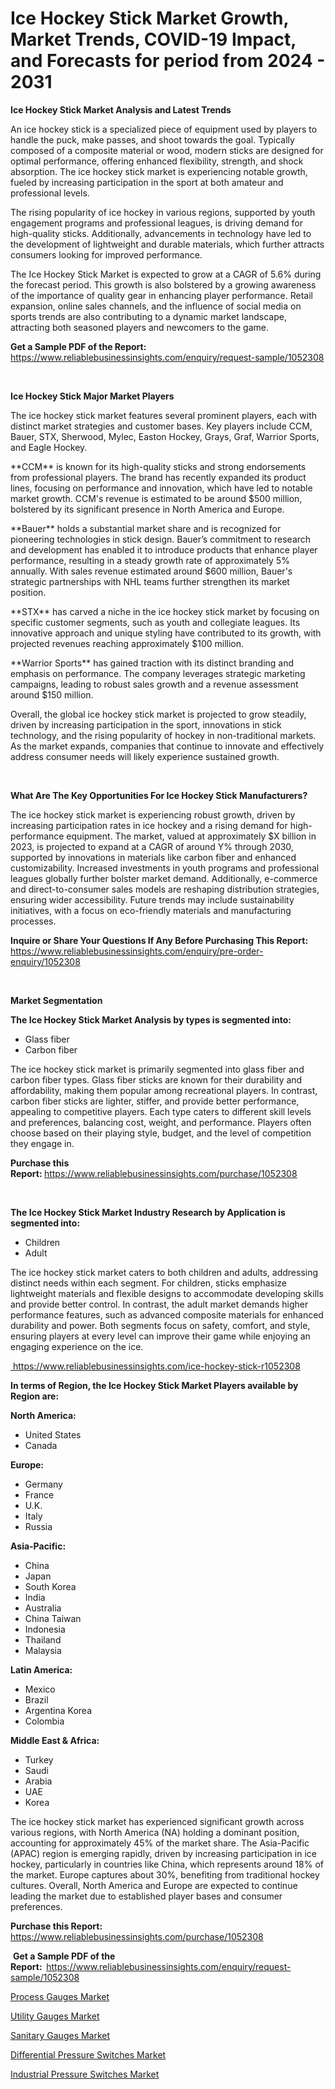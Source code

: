 <p><h1>Ice Hockey Stick Market Growth, Market Trends, COVID-19 Impact, and Forecasts for period from 2024 - 2031</h1></p><p><strong>Ice Hockey Stick Market Analysis and Latest Trends</strong></p>
<p><p>An ice hockey stick is a specialized piece of equipment used by players to handle the puck, make passes, and shoot towards the goal. Typically composed of a composite material or wood, modern sticks are designed for optimal performance, offering enhanced flexibility, strength, and shock absorption. The ice hockey stick market is experiencing notable growth, fueled by increasing participation in the sport at both amateur and professional levels. </p><p>The rising popularity of ice hockey in various regions, supported by youth engagement programs and professional leagues, is driving demand for high-quality sticks. Additionally, advancements in technology have led to the development of lightweight and durable materials, which further attracts consumers looking for improved performance. </p><p>The Ice Hockey Stick Market is expected to grow at a CAGR of 5.6% during the forecast period. This growth is also bolstered by a growing awareness of the importance of quality gear in enhancing player performance. Retail expansion, online sales channels, and the influence of social media on sports trends are also contributing to a dynamic market landscape, attracting both seasoned players and newcomers to the game.</p></p>
<p><strong>Get a Sample PDF of the Report:&nbsp;</strong> <a href="https://www.reliablebusinessinsights.com/enquiry/request-sample/1052308?utm_campaign=1765&utm_medium=2&utm_source=Github&utm_content=ia&utm_term=21102024&utm_id=ice-hockey-stick">https://www.reliablebusinessinsights.com/enquiry/request-sample/1052308</a></p>
<p>&nbsp;</p>
<p><strong>Ice Hockey Stick Major Market Players</strong></p>
<p><p>The ice hockey stick market features several prominent players, each with distinct market strategies and customer bases. Key players include CCM, Bauer, STX, Sherwood, Mylec, Easton Hockey, Grays, Graf, Warrior Sports, and Eagle Hockey.</p><p>**CCM** is known for its high-quality sticks and strong endorsements from professional players. The brand has recently expanded its product lines, focusing on performance and innovation, which have led to notable market growth. CCM's revenue is estimated to be around $500 million, bolstered by its significant presence in North America and Europe.</p><p>**Bauer** holds a substantial market share and is recognized for pioneering technologies in stick design. Bauer’s commitment to research and development has enabled it to introduce products that enhance player performance, resulting in a steady growth rate of approximately 5% annually. With sales revenue estimated around $600 million, Bauer's strategic partnerships with NHL teams further strengthen its market position.</p><p>**STX** has carved a niche in the ice hockey stick market by focusing on specific customer segments, such as youth and collegiate leagues. Its innovative approach and unique styling have contributed to its growth, with projected revenues reaching approximately $100 million. </p><p>**Warrior Sports** has gained traction with its distinct branding and emphasis on performance. The company leverages strategic marketing campaigns, leading to robust sales growth and a revenue assessment around $150 million.</p><p>Overall, the global ice hockey stick market is projected to grow steadily, driven by increasing participation in the sport, innovations in stick technology, and the rising popularity of hockey in non-traditional markets. As the market expands, companies that continue to innovate and effectively address consumer needs will likely experience sustained growth.</p></p>
<p>&nbsp;</p>
<p><strong>What Are The Key Opportunities For Ice Hockey Stick Manufacturers?</strong></p>
<p><p>The ice hockey stick market is experiencing robust growth, driven by increasing participation rates in ice hockey and a rising demand for high-performance equipment. The market, valued at approximately $X billion in 2023, is projected to expand at a CAGR of around Y% through 2030, supported by innovations in materials like carbon fiber and enhanced customizability. Increased investments in youth programs and professional leagues globally further bolster market demand. Additionally, e-commerce and direct-to-consumer sales models are reshaping distribution strategies, ensuring wider accessibility. Future trends may include sustainability initiatives, with a focus on eco-friendly materials and manufacturing processes.</p></p>
<p><strong>Inquire or Share Your Questions If Any Before Purchasing This Report:</strong> <a href="https://www.reliablebusinessinsights.com/enquiry/pre-order-enquiry/1052308?utm_campaign=1765&utm_medium=2&utm_source=Github&utm_content=ia&utm_term=21102024&utm_id=ice-hockey-stick">https://www.reliablebusinessinsights.com/enquiry/pre-order-enquiry/1052308</a></p>
<p>&nbsp;</p>
<p><strong>Market Segmentation</strong></p>
<p><strong>The Ice Hockey Stick Market Analysis by types is segmented into:</strong></p>
<p><ul><li>Glass fiber</li><li>Carbon fiber</li></ul></p>
<p><p>The ice hockey stick market is primarily segmented into glass fiber and carbon fiber types. Glass fiber sticks are known for their durability and affordability, making them popular among recreational players. In contrast, carbon fiber sticks are lighter, stiffer, and provide better performance, appealing to competitive players. Each type caters to different skill levels and preferences, balancing cost, weight, and performance. Players often choose based on their playing style, budget, and the level of competition they engage in.</p></p>
<p><strong>Purchase this Report:&nbsp;</strong><a href="https://www.reliablebusinessinsights.com/purchase/1052308?utm_campaign=1765&utm_medium=2&utm_source=Github&utm_content=ia&utm_term=21102024&utm_id=ice-hockey-stick">https://www.reliablebusinessinsights.com/purchase/1052308</a></p>
<p>&nbsp;</p>
<p><strong>The Ice Hockey Stick Market Industry Research by Application is segmented into:</strong></p>
<p><ul><li>Children</li><li>Adult</li></ul></p>
<p><p>The ice hockey stick market caters to both children and adults, addressing distinct needs within each segment. For children, sticks emphasize lightweight materials and flexible designs to accommodate developing skills and provide better control. In contrast, the adult market demands higher performance features, such as advanced composite materials for enhanced durability and power. Both segments focus on safety, comfort, and style, ensuring players at every level can improve their game while enjoying an engaging experience on the ice.</p></p>
<p><a href="https://www.reliablebusinessinsights.com/ice-hockey-stick-r1052308?utm_campaign=1765&utm_medium=2&utm_source=Github&utm_content=ia&utm_term=21102024&utm_id=ice-hockey-stick">&nbsp;https://www.reliablebusinessinsights.com/ice-hockey-stick-r1052308</a></p>
<p><strong>In terms of Region, the Ice Hockey Stick Market Players available by Region are:</strong></p>
<p>
    <p> <strong> North America: </strong>
        <ul>
            <li>United States</li>
            <li>Canada</li>
        </ul>
        </p> 
    <p> <strong> Europe: </strong>
        <ul>
            <li>Germany</li>
            <li>France</li>
            <li>U.K.</li>
            <li>Italy</li>
            <li>Russia</li>
        </ul>
        </p> 
    <p> <strong> Asia-Pacific: </strong>
        <ul>
            <li>China</li>
            <li>Japan</li>
            <li>South Korea</li>
            <li>India</li>
            <li>Australia</li>
            <li>China Taiwan</li>
            <li>Indonesia</li>
            <li>Thailand</li>
            <li>Malaysia</li>
        </ul>
        </p> 
    <p> <strong> Latin America: </strong>
        <ul>
            <li>Mexico</li>
            <li>Brazil</li>
            <li>Argentina Korea</li>
            <li>Colombia</li>
        </ul>
        </p> 
    <p> <strong> Middle East & Africa: </strong>
        <ul>
            <li>Turkey</li>
            <li>Saudi</li>
            <li>Arabia</li>
            <li>UAE</li>
            <li>Korea</li>
        </ul>
    </p>
    </p>
<p><p>The ice hockey stick market has experienced significant growth across various regions, with North America (NA) holding a dominant position, accounting for approximately 45% of the market share. The Asia-Pacific (APAC) region is emerging rapidly, driven by increasing participation in ice hockey, particularly in countries like China, which represents around 18% of the market. Europe captures about 30%, benefiting from traditional hockey cultures. Overall, North America and Europe are expected to continue leading the market due to established player bases and consumer preferences.</p></p>
<p><strong>Purchase this Report: </strong><a href="https://www.reliablebusinessinsights.com/purchase/1052308?utm_campaign=1765&utm_medium=2&utm_source=Github&utm_content=ia&utm_term=21102024&utm_id=ice-hockey-stick">https://www.reliablebusinessinsights.com/purchase/1052308</a></p>
<p>&nbsp;<strong>Get a Sample PDF of the Report:&nbsp;&nbsp;</strong><a href="https://www.reliablebusinessinsights.com/enquiry/request-sample/1052308?utm_campaign=1765&utm_medium=2&utm_source=Github&utm_content=ia&utm_term=21102024&utm_id=ice-hockey-stick">https://www.reliablebusinessinsights.com/enquiry/request-sample/1052308</a></p>
<p><strong></strong></p>
<p><p><a href="https://www.linkedin.com/pulse/process-gauges-market-maturity-analysis-regional-disparities-growth-dertc?utm_campaign=1765&utm_medium=2&utm_source=Github&utm_content=ia&utm_term=21102024&utm_id=ice-hockey-stick">Process Gauges Market</a></p><p><a href="https://www.linkedin.com/pulse/influencing-factors-utility-gauges-market-insights-growth-projections-riwxc?utm_campaign=1765&utm_medium=2&utm_source=Github&utm_content=ia&utm_term=21102024&utm_id=ice-hockey-stick">Utility Gauges Market</a></p><p><a href="https://www.linkedin.com/pulse/navigating-global-sanitary-gauges-market-landscape-trends-forecasts-bafwc?utm_campaign=1765&utm_medium=2&utm_source=Github&utm_content=ia&utm_term=21102024&utm_id=ice-hockey-stick">Sanitary Gauges Market</a></p><p><a href="https://www.linkedin.com/pulse/emerging-differential-pressure-switches-market-opportunities-analysis-dygdc?utm_campaign=1765&utm_medium=2&utm_source=Github&utm_content=ia&utm_term=21102024&utm_id=ice-hockey-stick">Differential Pressure Switches Market</a></p><p><a href="https://www.linkedin.com/pulse/comprehensive-industrial-pressure-switches-market-report-segmentation-ckdtc?utm_campaign=1765&utm_medium=2&utm_source=Github&utm_content=ia&utm_term=21102024&utm_id=ice-hockey-stick">Industrial Pressure Switches Market</a></p></p>